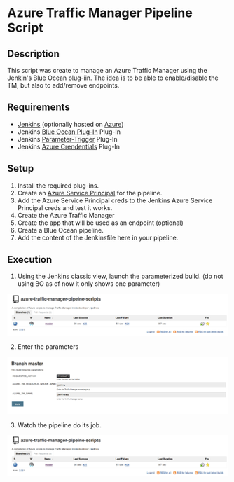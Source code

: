 # Azure Traffic Manager Pipeline Script

## Description

This script was create to manage an Azure Traffic Manager using the Jenkin's Blue Ocean plug-iin.   The idea is to be able to enable/disable the TM, but also to add/remove endpoints.

## Requirements

- [Jenkins](https://jenkins.io/) (optionally hosted on [Azure](https://azure.microsoft.com/en-us/blog/jenkins-on-azure-from-zero-to-hero/))
- Jenkins [Blue Ocean Plug-In](https://plugins.jenkins.io/blueocean) Plug-In
- Jenkins [Parameter-Trigger](https://plugins.jenkins.io/parameterized-trigger) Plug-In
- Jenkins [Azure Crendentials](https://plugins.jenkins.io/azure-credentials) Plug-In

## Setup

1. Install the required plug-ins.
1. Create an [Azure Service Principal](https://docs.microsoft.com/en-us/azure/azure-resource-manager/resource-group-create-service-principal-portal#get-application-id-and-authentication-key) for the pipeline.
1. Add the Azure Service Principal creds to the Jenkins Azure Service Principal creds and test it works.
1. Create the Azure Traffic Manager
1. Create the app that will be used as an endpoint (optional)
1. Create a Blue Ocean pipeline.
1. Add the content of the Jenkinsfile here in your pipeline.

## Execution

1. Using the Jenkins  classic view, launch the parameterized build. (do not using BO as of now it only shows one parameter)

![alt Jenkins build](images/jbuild.png)

2. Enter the parameters

![alt Jenkins build](images/jparemeter.png)

3. Watch the pipeline do its job.

![alt Jenkins build](images/jbuild.png)
